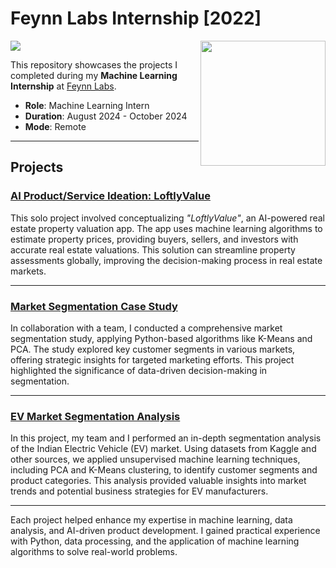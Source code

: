 <!---MLI Batch 27-22-S-B-->

#  Feynn Labs Internship [2022]
![](https://img.shields.io/badge/Tools-python%20%7C%20pandas%20%7C%20numpy%20%7C%20seaborn%20%7C%20matplotlib%20%7C%20sklearn-green?style=for-the-badge)
<img align="right" src="https://media-exp1.licdn.com/dms/image/C4E0BAQFsR2odu1HlDw/company-logo_200_200/0/1618823231043?e=2147483647&v=beta&t=ilJeLegaw6JWKvSIyh1IhTTZZw1-nAtmfqqQJSeTuSs" width="200">

This repository showcases the projects I completed during my **Machine Learning Internship** at [Feynn Labs](https://feynnlabs.com/).

- **Role**: Machine Learning Intern
- **Duration**: August 2024 - October 2024
- **Mode**: Remote

---

##  Projects

###  [AI Product/Service Ideation: LoftlyValue](https://github.com/abhishek-sriram/Feynn-Labs-Internship-2024/tree/main/Task%20-%20AI%20Product%20Ideation%20Prototyping)
This solo project involved conceptualizing *"LoftlyValue"*, an AI-powered real estate property valuation app. The app uses machine learning algorithms to estimate property prices, providing buyers, sellers, and investors with accurate real estate valuations. This solution can streamline property assessments globally, improving the decision-making process in real estate markets.

---

###  [Market Segmentation Case Study](https://github.com/abhishek-sriram/Feynn-Labs-Internship-2024/tree/main/Task%20-%20Market%20Segmentation%20Case%20Study)
In collaboration with a team, I conducted a comprehensive market segmentation study, applying Python-based algorithms like K-Means and PCA. The study explored key customer segments in various markets, offering strategic insights for targeted marketing efforts. This project highlighted the significance of data-driven decision-making in segmentation.

---

###  [EV Market Segmentation Analysis](https://github.com/abhishek-sriram/Feynn-Labs-Internship-2024/tree/main/Task%20-%20EV%20Market%20Segmentation)
In this project, my team and I performed an in-depth segmentation analysis of the Indian Electric Vehicle (EV) market. Using datasets from Kaggle and other sources, we applied unsupervised machine learning techniques, including PCA and K-Means clustering, to identify customer segments and product categories. This analysis provided valuable insights into market trends and potential business strategies for EV manufacturers.

---

Each project helped enhance my expertise in machine learning, data analysis, and AI-driven product development. I gained practical experience with Python, data processing, and the application of machine learning algorithms to solve real-world problems.


